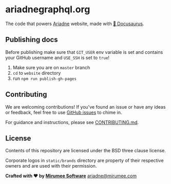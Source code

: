 # ariadnegraphql.org

The code that powers [Ariadne](https://github.com/mirumee/ariadne) website, made with [🦖 Docusaurus](https://docusaurus.io).


Publishing docs
---------------

Before publishing make sure that `GIT_USER` env variable is set and contains your GitHub username and `USE_SSH` is set to `true`!

1. Make sure you are on `master` branch
2. `cd` to `website` directory
3. run `npm run publish-gh-pages`


Contributing
------------

We are welcoming contributions! If you've found an issue or have any ideas or feedback, feel free to use [GitHub issues](https://github.com/mirumee/ariadne-website/issues) to chime in.

For guidance and instructions, please see [CONTRIBUTING.md](CONTRIBUTING.md).


License
-------

Contents of this repository are licensed under the BSD three clause license.

Corporate logos in `static/brands` directory are property of their respective owners and are used with their permission.

**Crafted with ❤️ by [Mirumee Software](http://mirumee.com)**
ariadne@mirumee.com
